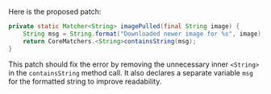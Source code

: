 Here is the proposed patch:

```java
private static Matcher<String> imagePulled(final String image) {
    String msg = String.format("Downloaded newer image for %s", image);
    return CoreMatchers.<String>containsString(msg);
}
```

This patch should fix the error by removing the unnecessary inner `<String>` in the `containsString` method call. It also declares a separate variable `msg` for the formatted string to improve readability.